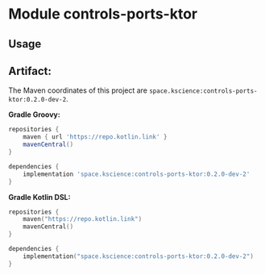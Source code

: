 # Module controls-ports-ktor



## Usage

## Artifact:

The Maven coordinates of this project are `space.kscience:controls-ports-ktor:0.2.0-dev-2`.

**Gradle Groovy:**
```groovy
repositories {
    maven { url 'https://repo.kotlin.link' }
    mavenCentral()
}

dependencies {
    implementation 'space.kscience:controls-ports-ktor:0.2.0-dev-2'
}
```
**Gradle Kotlin DSL:**
```kotlin
repositories {
    maven("https://repo.kotlin.link")
    mavenCentral()
}

dependencies {
    implementation("space.kscience:controls-ports-ktor:0.2.0-dev-2")
}
```
